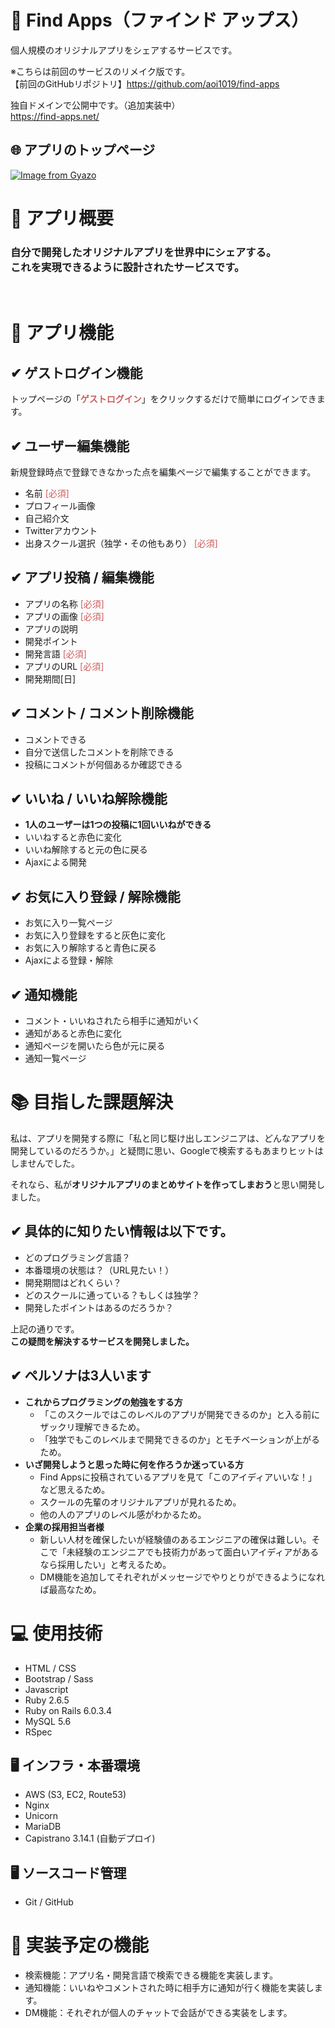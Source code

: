 # 📌 Find Apps（ファインド アップス）
個人規模のオリジナルアプリをシェアするサービスです。

※こちらは前回のサービスのリメイク版です。<br>
【前回のGitHubリポジトリ】https://github.com/aoi1019/find-apps

独自ドメインで公開中です。（追加実装中）<br>
https://find-apps.net/
## 🌐 アプリのトップページ
[![Image from Gyazo](https://i.gyazo.com/0df7360c4eca187a09e8138d30f6565e.jpg)](https://gyazo.com/0df7360c4eca187a09e8138d30f6565e)

# 📕 アプリ概要
### 自分で開発したオリジナルアプリを世界中にシェアする。<br>これを実現できるように設計されたサービスです。
<br>

# 📌 アプリ機能
## ✔︎ ゲストログイン機能
トップページの「<font color="IndianRed">**ゲストログイン**</font>」をクリックするだけで簡単にログインできます。
<!-- ### 🌐 **実際の挙動**
[![Image from Gyazo](https://i.gyazo.com/117c6cf7ebf506981dae327b58ae2fec.gif)](https://gyazo.com/117c6cf7ebf506981dae327b58ae2fec) -->

## ✔︎ ユーザー編集機能
新規登録時点で登録できなかった点を編集ページで編集することができます。
- 名前 <font color="IndianRed">[必須]</font>
- プロフィール画像
- 自己紹介文
- Twitterアカウント
- 出身スクール選択（独学・その他もあり） <font color="IndianRed">[必須]</font>
<!-- ### 🌐 **実際の挙動**
[![Image from Gyazo](https://i.gyazo.com/fa57d5b8796080d293e42df12c38b7c0.gif)](https://gyazo.com/fa57d5b8796080d293e42df12c38b7c0) -->

## ✔︎ アプリ投稿 / 編集機能
- アプリの名称 <font color="IndianRed">[必須]</font>
- アプリの画像 <font color="IndianRed">[必須]</font>
- アプリの説明
- 開発ポイント
- 開発言語 <font color="IndianRed">[必須]</font>
- アプリのURL <font color="IndianRed">[必須]</font>
- 開発期間[日]

<!-- [![Image from Gyazo](https://i.gyazo.com/a990e548c2c28c22a86e919aa53f9698.png)](https://gyazo.com/a990e548c2c28c22a86e919aa53f9698) -->

## ✔ コメント / コメント削除機能
- コメントできる
- 自分で送信したコメントを削除できる
- 投稿にコメントが何個あるか確認できる
<!-- ### 🌐 **実際の挙動**
[![Image from Gyazo](https://i.gyazo.com/dab36da8676662d6ef8ec213c9a46e7c.gif)](https://gyazo.com/dab36da8676662d6ef8ec213c9a46e7c) -->

## ✔︎ いいね / いいね解除機能
- **1人のユーザーは1つの投稿に1回いいねができる**
- いいねすると赤色に変化
- いいね解除すると元の色に戻る
- Ajaxによる開発
<!-- ### 🌐 **実際の挙動**
[![Image from Gyazo](https://i.gyazo.com/fc3afa1c5dc6fd92cff95dc1d4e5306b.gif)](https://gyazo.com/fc3afa1c5dc6fd92cff95dc1d4e5306b) -->

## ✔︎ お気に入り登録 / 解除機能
- お気に入り一覧ページ
- お気に入り登録をすると灰色に変化
- お気に入り解除すると青色に戻る
- Ajaxによる登録・解除

## ✔︎ 通知機能
- コメント・いいねされたら相手に通知がいく
- 通知があると赤色に変化
- 通知ページを開いたら色が元に戻る
- 通知一覧ページ

# 📚 目指した課題解決
私は、アプリを開発する際に「私と同じ駆け出しエンジニアは、どんなアプリを開発しているのだろうか。」と疑問に思い、Googleで検索するもあまりヒットはしませんでした。

それなら、私が**オリジナルアプリのまとめサイトを作ってしまおう**と思い開発しました。

## ✔︎ 具体的に知りたい情報は以下です。
- どのプログラミング言語？
- 本番環境の状態は？（URL見たい！）
- 開発期間はどれくらい？
- どのスクールに通っている？もしくは独学？
- 開発したポイントはあるのだろうか？

上記の通りです。<br>
**この疑問を解決するサービスを開発しました。**

## ✔︎ ペルソナは3人います
- **これからプログラミングの勉強をする方**
  - 「このスクールではこのレベルのアプリが開発できるのか」と入る前にザックリ理解できるため。
  - 「独学でもこのレベルまで開発できるのか」とモチベーションが上がるため。
- **いざ開発しようと思った時に何を作ろうか迷っている方**
  - Find Appsに投稿されているアプリを見て「このアイディアいいな！」など思えるため。
  - スクールの先輩のオリジナルアプリが見れるため。
  - 他の人のアプリのレベル感がわかるため。
- **企業の採用担当者様**
  - 新しい人材を確保したいが経験値のあるエンジニアの確保は難しい。そこで「未経験のエンジニアでも技術力があって面白いアイディアがあるなら採用したい」と考えるため。
  - DM機能を追加してそれぞれがメッセージでやりとりができるようになれば最高なため。


# 💻 使用技術
- HTML / CSS
- Bootstrap / Sass
- Javascript
- Ruby 2.6.5
- Ruby on Rails 6.0.3.4
- MySQL 5.6
- RSpec

## 🖥 インフラ・本番環境
- AWS (S3, EC2, Route53)
- Nginx
- Unicorn
- MariaDB
- Capistrano 3.14.1 (自動デプロイ) 

## 🖥 ソースコード管理
- Git / GitHub

# 📌 実装予定の機能
- 検索機能：アプリ名・開発言語で検索できる機能を実装します。
- 通知機能：いいねやコメントされた時に相手方に通知が行く機能を実装します。
- DM機能：それぞれが個人のチャットで会話ができる実装をします。
